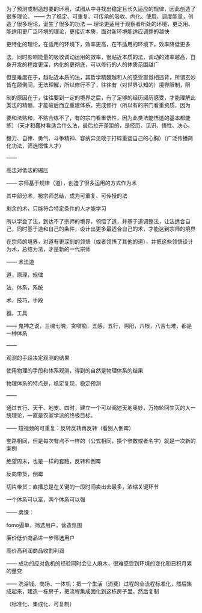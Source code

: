 为了预测或制造想要的环境，试图从中寻找出稳定且长久适应的规律，因此创造了很多理论。
——
为了稳定、可重复、可传承的吸收、内化、使用、调度能量，创造了很多理论，诞生了很多的功法
—
理论更适用于观察者所处的环境，更泛用、能适用更广泛环境的理论，更接近本质，面对新环境能适应调整的越快

更特化的理论，在适用的环境下，效率更高，在不适用的环境下，效率降低更多

法，同时影响能量的吸收调动运用的效率，很贴近本质的法，调动的效率越高，自身开发的程度更深，内化的更彻底，可以修行的人的体质范围越广

但是难度在于，越贴近本质的法，其哲学精髓越和人的感受直觉相违背，所谓玄妙皆在颠倒间，无法理解，所以修行不了，往往有（对世界认知的）境界限制，限

制的原因在于，往往要到一定的境界之后，有了足够的经历阅历感受，才能理解此类法的精髓，才能破后而立重建体系，完成修行（所以有的宗门看重资质，因为

要和法贴和，不贴合练不了，有的宗门看重悟性，因为此类法能悟透的基本都能练）（天才和蠢材看适合什么法，最后拉开差距的，是经历、见识、悟性、决心、

毅力、自律、勇气、斗争精神、容纳异见敢于打碎重塑自己的心胸）（广泛传播简化功法，筛选悟性人才）

——

高法对低法的碾压

——
宗师基于规律（道），创造了很多运用的方式作为术

其中部分术，被宗师总结，成为可重复、可传授的法

剩余的术，只能符合特定条件的人才能学习

所以学会了法，到达不了宗师的境界，领悟了道，并基于道调整法，让法适合自己，同时基于道和自己的条件，设计出更多最适合自己的术，才能达到宗师的境界

在宗师的境界，对道有更深刻的领悟（或者领悟了其他的道），并把这些领悟设计为术，总结为法，才是新的一代宗师

——
术法道

道，原理，规律

法，体系，系统

术，技巧，手段

器，工具

——
鬼神之说，三魂七魄，贪嗔痴，五感，五行，阴阳，六根，八苦七难，都是一种体系

——

观测的手段决定观测的结果

使用物理的手段和体系观测，得到的自然是物理体系的结果

物理体系的特点是，稳定复现，稳定预测

——

通过五行、天干、地支、四时，建立一个可以阐述天地奥妙，万物轮回生灭的大一统理论，一直是农家学派的终极目标。

——
短视频的可重复：反转反转再反转（看别人倒霉）

套路相同，但是每次有点不一样的（公式相同，换个参数或者名字）就是一次新的案例

绝望周末，也是一样的套路，反转和倒霉

反向带货，倒霉

切片带货：直播总是在关键的一段时间卖出去最多，浓缩关键环节

一个体系可以富，两个体系可以强

——
卖课：

fomo逼单，筛选用户，营造氛围

廉价低价商品进一步筛选用户

高价高利润商品收割利润

——
成功的应对危机的经验同时会让人麻木，很难感受到环境的变化和日积月累的量变

——
洗浴城、商场、一体机：把一个生活（消费）过程的全流程标准化，然后集成起来，建造一栋房子，把流程集成固化到这栋房子里，然后复制

（标准化、集成化、可复制）

